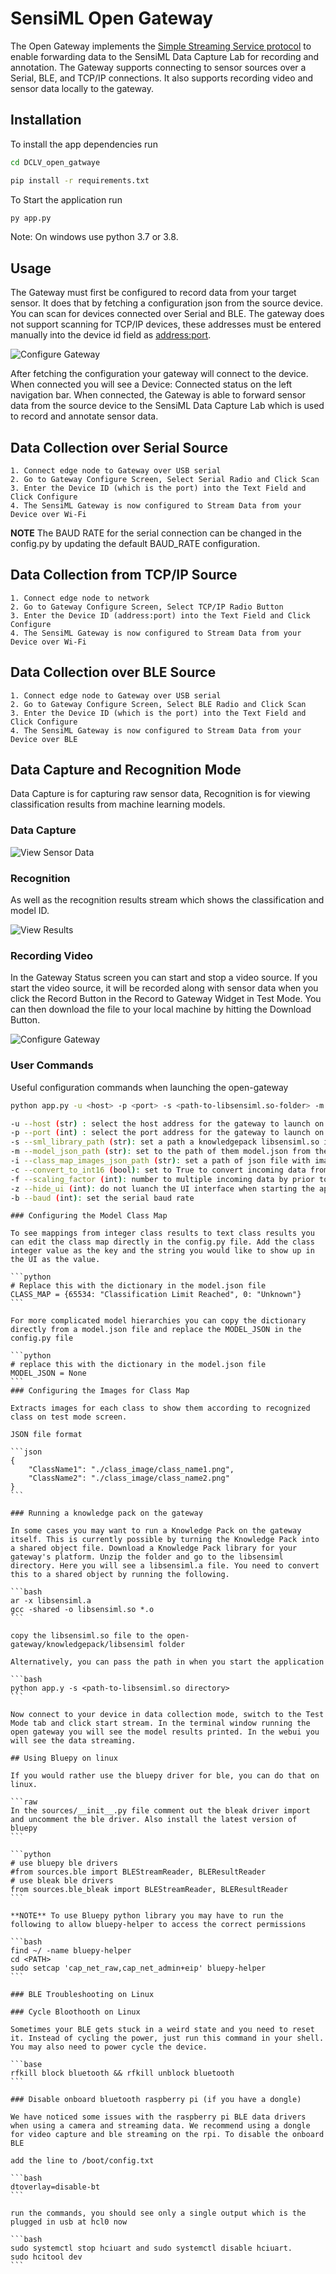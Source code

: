 # SensiML Open Gateway

The Open Gateway implements the [Simple Streaming Service protocol](https://sensiml.com/documentation/simple-streaming-specification/introduction.html) to enable forwarding data to the SensiML Data Capture Lab for recording and annotation. The Gateway supports connecting to sensor sources over a Serial, BLE, and TCP/IP connections. It also supports recording video and sensor data locally to the gateway.

## Installation

To install the app dependencies run

```bash
cd DCLV_open_gatwaye

pip install -r requirements.txt
```

To Start the application run

```bash
py app.py
```

Note: On windows use python 3.7 or 3.8.

## Usage

The Gateway must first be configured to record data from your target sensor. It does that by fetching a configuration json from the source device. You can scan for devices connected over Serial and BLE. The gateway does not support scanning for TCP/IP devices, these addresses must be entered manually into the device id field as <address:port>.

![Configure Gateway](img/configure.png)

After fetching the configuration your gateway will connect to the device. When connected you will see a Device: Connected status on the left navigation bar. When connected, the Gateway is able to forward sensor data from the source device to the SensiML Data Capture Lab which is used to record and annotate sensor data.

## Data Collection over Serial Source

    1. Connect edge node to Gateway over USB serial
    2. Go to Gateway Configure Screen, Select Serial Radio and Click Scan
    3. Enter the Device ID (which is the port) into the Text Field and Click Configure
    4. The SensiML Gateway is now configured to Stream Data from your Device over Wi-Fi

**NOTE** The BAUD RATE for the serial connection can be changed in the config.py by updating the default BAUD_RATE configuration.

## Data Collection from TCP/IP Source

    1. Connect edge node to network
    2. Go to Gateway Configure Screen, Select TCP/IP Radio Button
    3. Enter the Device ID (address:port) into the Text Field and Click Configure
    4. The SensiML Gateway is now configured to Stream Data from your Device over Wi-Fi

## Data Collection over BLE Source

    1. Connect edge node to Gateway over USB serial
    2. Go to Gateway Configure Screen, Select BLE Radio and Click Scan
    3. Enter the Device ID (which is the port) into the Text Field and Click Configure
    4. The SensiML Gateway is now configured to Stream Data from your Device over BLE

## Data Capture and Recognition Mode

Data Capture is for capturing raw sensor data, Recognition is for viewing classification results from machine learning models.

### Data Capture

![View Sensor Data](img/stream.png)

### Recognition

As well as the recognition results stream which shows the classification and model ID.

![View Results](img/results.png)

### Recording Video

In the Gateway Status screen you can start and stop a video source. If you start the video source, it will be recorded along with sensor data when you click the Record Button in the Record to Gateway Widget in Test Mode. You can then download the file to your local machine by hitting the Download Button.

![Configure Gateway](img/status.png)

### User Commands

Useful configuration commands when launching the open-gateway

```bash
python app.py -u <host> -p <port> -s <path-to-libsensiml.so-folder> -m <path-to-model-json-file> -i  <classmap-images-json-file>

-u --host (str) : select the host address for the gateway to launch on
-p --port (int) : select the port address for the gateway to launch on
-s --sml_library_path (str): set a path a knowledgepack libsensiml.so in order to run the model against the live streaming gateway data
-m --model_json_path (str): set to the path of them model.json from the knowledgepack and this will use the class_map described in the model json file
-i --class_map_images_json_path (str): set a path of json file with images for the class_map, the recognition mode will use them to represent events result
-c --convert_to_int16 (bool): set to True to convert incoming data from float to int16 values
-f --scaling_factor (int): number to multiple incoming data by prior to converting to int16 from float
-z --hide_ui (int): do not luanch the UI interface when starting the application
-b --baud (int): set the serial baud rate

```

    ### Configuring the Model Class Map

    To see mappings from integer class results to text class results you can edit the class map directly in the config.py file. Add the class integer value as the key and the string you would like to show up in the UI as the value.

    ```python
    # Replace this with the dictionary in the model.json file
    CLASS_MAP = {65534: "Classification Limit Reached", 0: "Unknown"}
    ```

    For more complicated model hierarchies you can copy the dictionary directly from a model.json file and replace the MODEL_JSON in the config.py file

    ```python
    # replace this with the dictionary in the model.json file
    MODEL_JSON = None
    ```
    ### Configuring the Images for Class Map

    Extracts images for each class to show them according to recognized class on test mode screen.

    JSON file format

    ```json
    {
        "ClassName1": "./class_image/class_name1.png",
        "ClassName2": "./class_image/class_name2.png"
    }
    ```

    ### Running a knowledge pack on the gateway

    In some cases you may want to run a Knowledge Pack on the gateway itself. This is currently possible by turning the Knowledge Pack into a shared object file. Download a Knowledge Pack library for your gateway's platform. Unzip the folder and go to the libsensiml directory. Here you will see a libsensiml.a file. You need to convert this to a shared object by running the following.

    ```bash
    ar -x libsensiml.a
    gcc -shared -o libsensiml.so *.o
    ```

    copy the libsensiml.so file to the open-gateway/knowledgepack/libsensiml folder

    Alternatively, you can pass the path in when you start the application

    ```bash
    python app.y -s <path-to-libsensiml.so directory>
    ```

    Now connect to your device in data collection mode, switch to the Test Mode tab and click start stream. In the terminal window running the open gateway you will see the model results printed. In the webui you will see the data streaming.

    ## Using Bluepy on linux

    If you would rather use the bluepy driver for ble, you can do that on linux.

    ```raw
    In the sources/__init__.py file comment out the bleak driver import and uncomment the ble driver. Also install the latest version of bluepy
    ```

    ```python
    # use bluepy ble drivers
    #from sources.ble import BLEStreamReader, BLEResultReader
    # use bleak ble drivers
    from sources.ble_bleak import BLEStreamReader, BLEResultReader
    ```

    **NOTE** To use Bluepy python library you may have to run the following to allow bluepy-helper to access the correct permissions

    ```bash
    find ~/ -name bluepy-helper
    cd <PATH>
    sudo setcap 'cap_net_raw,cap_net_admin+eip' bluepy-helper
    ```

    ### BLE Troubleshooting on Linux

    ### Cycle Bloothooth on Linux

    Sometimes your BLE gets stuck in a weird state and you need to reset it. Instead of cycling the power, just run this command in your shell. You may also need to power cycle the device.

    ```base
    rfkill block bluetooth && rfkill unblock bluetooth
    ```

    ### Disable onboard bluetooth raspberry pi (if you have a dongle)

    We have noticed some issues with the raspberry pi BLE data drivers when using a camera and streaming data. We recommend using a dongle for video capture and ble streaming on the rpi. To disable the onboard BLE

    add the line to /boot/config.txt

    ```bash
    dtoverlay=disable-bt
    ```

    run the commands, you should see only a single output which is the plugged in usb at hcl0 now

    ```bash
    sudo systemctl stop hciuart and sudo systemctl disable hciuart.
    sudo hcitool dev
    ```

